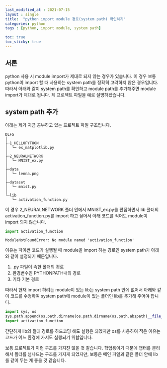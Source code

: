 ```yaml
---
last_modified_at : 2021-07-15
layout : single
title:  "python import module 경로(system path) 확인하기"
categories: python
tags : [python, import module, system path]

toc: true
toc_sticky: true
---
```

## 서론
python 사용 시 module import가 제대로 되지 않는 경우가 있습니다. 이 경우 보통 python이 import 할 때 사용하는 system path를 정확히 고려하지 않은 경우입니다. 따라서 아래와 같이 system path를 확인하고 module path를 추가해주면 module import가 제대로 됩니다. 제 프로젝트 파일을 예로 설명하겠습니다.

## system path 추가
아래는 제가 지금 공부하고 있는 프로젝트 파일 구조입니다.
```
DLFS
│
├─1_HELLOPYTHON
│  └─ ex_matplotlib.py
│
├─2_NEURALNETWORK
│  └─ MNIST_ex.py
│
├─data
│  └─ lenna.png
│
├─dataset
│  └─ mnist.py
│
└─lib
   └─ activation_function.py
```
이 경우 2_NEURALNETWORK 폴더 안에서 MNIST_ex.py를 편집하면서 lib 폴더의 activation_function.py를 import 하고 싶어서 아래 코드를 적어도 module이 import 되지 않습니다.
```python
import activation_function
```
```
ModuleNotFoundError: No module named 'activation_function'
```
이유는 파이썬 코드가 실행될 때 module을 import 하는 경로인 system path가 아래와 같이 설정되기 때문입니다.
1. .py 파일이 속한 폴더의 경로
2. 환경변수인 PYTHONPATH내의 경로
3. 기타 기본 경로

따라서 현재 import 하려는 module이 있는 lib는 system path 안에 없어서 아래와 같이 코드를 수정하여 system path에 module이 있는 폴더인 lib를 추가해 주어야 합니다.
```python
import sys, os
sys.path.append(os.path.dirname(os.path.dirname(os.path.abspath(__file__)))+'/lib')
import activation_function
```
간단하게 lib의 절대 경로를 하드코딩 해도 실행은 되겠지만 os를 사용하여 적은 이유는 코드가 어느 환경에 가서도 실행되기 위함입니다.

보통 프로젝트가 이런 구조를 가지진 않을 것 같습니다. 학업용이기 때문에 챕터를 분리해서 폴더를 넘나드는 구조를 가지게 되었지만, 보통은 메인 파일과 같은 폴더 안에 lib를 같이 두는 게 좋을 것 같습니다.
